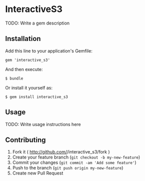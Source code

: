 # InteractiveS3

TODO: Write a gem description

## Installation

Add this line to your application's Gemfile:

    gem 'interactive_s3'

And then execute:

    $ bundle

Or install it yourself as:

    $ gem install interactive_s3

## Usage

TODO: Write usage instructions here

## Contributing

1. Fork it ( http://github.com/<my-github-username>/interactive_s3/fork )
2. Create your feature branch (`git checkout -b my-new-feature`)
3. Commit your changes (`git commit -am 'Add some feature'`)
4. Push to the branch (`git push origin my-new-feature`)
5. Create new Pull Request
